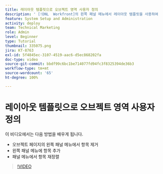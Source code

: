 ```yaml
---
title: 레이아웃 템플릿으로 오브젝트 영역 사용자 정의
description: ' [!DNL  Workfront]의 왼쪽 패널 메뉴에서 레이아웃 템플릿을 사용하여 항목을 추가, 제거 및 재정렬하는 방법에 대해 알아봅니다.'
feature: System Setup and Administration
activity: deploy
team: Technical Marketing
role: Admin
level: Beginner
type: Tutorial
thumbnail: 335075.png
jira: KT-8763
exl-id: 5f4845ec-3107-4519-aac6-d5ec868202fa
doc-type: video
source-git-commit: bbdf99c6bc1be714077fd94fc3f8325394de36b3
workflow-type: tm+mt
source-wordcount: '65'
ht-degree: 100%

---
```


# 레이아웃 템플릿으로 오브젝트 영역 사용자 정의

이 비디오에서는 다음 방법을 배우게 됩니다.

* 오브젝트 페이지의 왼쪽 패널 메뉴에서 항목 제거
* 왼쪽 패널 메뉴에 항목 추가
* 패널 메뉴에서 항목 재정렬

>[!VIDEO](https://video.tv.adobe.com/v/335075/?quality=12&learn=on&enablevpops=1)
